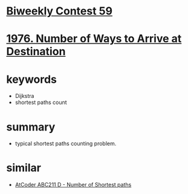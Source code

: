 # [Biweekly Contest 59](https://leetcode.com/contest/biweekly-contest-59)


# [1976. Number of Ways to Arrive at Destination](https://leetcode.com/problems/number-of-ways-to-arrive-at-destination/)


# keywords
- Dijkstra
- shortest paths count



# summary 
- typical shortest paths counting problem.


# similar
- [AtCoder ABC211 D - Number of Shortest paths](https://atcoder.jp/contests/abc211/tasks/abc211_d)
